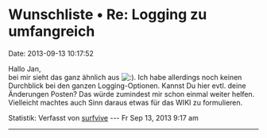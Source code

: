 Wunschliste • Re: Logging zu umfangreich
========================================

Date: 2013-09-13 10:17:52

Hallo Jan,\
bei mir sieht das ganz ähnlich aus
![:)](http://forum.yacy-websuche.de/images/smilies/icon_e_smile.gif "Smile").
Ich habe allerdings noch keinen Durchblick bei den ganzen
Logging-Optionen. Kannst Du hier evtl. deine Änderungen Posten? Das
würde zumindest mir schon einmal weiter helfen. Vielleicht machtes auch
Sinn daraus etwas für das WIKI zu formulieren.

Statistik: Verfasst von
[surfvive](http://forum.yacy-websuche.de/memberlist.php?mode=viewprofile&u=8791)
--- Fr Sep 13, 2013 9:17 am

------------------------------------------------------------------------
